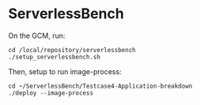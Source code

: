 # ServerlessBench

On the GCM, run:
```
cd /local/repository/serverlessbench
./setup_serverlessbench.sh
```

Then, setup to run image-process:
```
cd ~/ServerlessBench/Testcase4-Application-breakdown
./deploy --image-process
```
